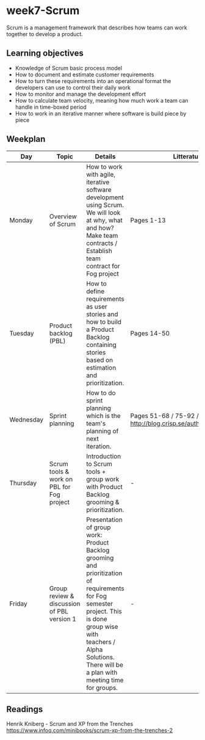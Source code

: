 # week7-Scrum
Scrum is a management framework that describes how teams can work together to develop a product.

## Learning objectives
- Knowledge of Scrum basic process model
- How to document and estimate customer requirements
- How to turn these requirements into an operational format the developers can use to control their daily work
- How to monitor and manage the development effort 
- How to calculate team velocity, meaning how much work a team can handle in time-boxed period
- How to work in an iterative manner where software is build piece by piece

## Weekplan
Day | Topic | Details | Litterature
---|---|---|---
Monday | Overview of Scrum | How to work with agile, iterative software development using Scrum. We will look at why, what and how? Make team contracts / Establish team contract for Fog project | Pages 1-13
Tuesday | Product backlog (PBL) | How to define requirements as user stories and how to build a Product Backlog containing stories based on estimation and prioritization. | Pages 14-50  
Wednesday | Sprint planning | How to do sprint planning which is the team's planning of next iteration. | Pages 51-68 / 75-92 / Video: http://blog.crisp.se/author/henrikkniberg
Thursday | Scrum tools & work on PBL for Fog project | Introduction to Scrum tools + group work with Product Backlog grooming & prioritization. | -
Friday | Group review & discussion of PBL version 1 | Presentation of group work: Product Backlog grooming and prioritization of requirements for Fog semester project. This is done group wise with teachers / Alpha Solutions. There will be a plan with meeting time for groups. | -
  
## Readings
Henrik Kniberg - Scrum and XP from the Trenches
https://www.infoq.com/minibooks/scrum-xp-from-the-trenches-2
